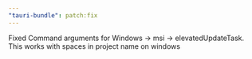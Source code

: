 ```yaml
---
"tauri-bundle": patch:fix
---
```


Fixed Command arguments for Windows -> msi -> elevatedUpdateTask. This works with spaces in project name on windows
